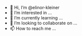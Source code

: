 - 👋 Hi, I’m @elinor-kleiner
- 👀 I’m interested in ...
- 🌱 I’m currently learning ...
- 💞️ I’m looking to collaborate on ...
- 📫 How to reach me ...

<!---
elinor-kleiner/elinor-kleiner is a ✨ special ✨ repository because its `README.md` (this file) appears on your GitHub profile.
You can click the Preview link to take a look at your changes.
--->
